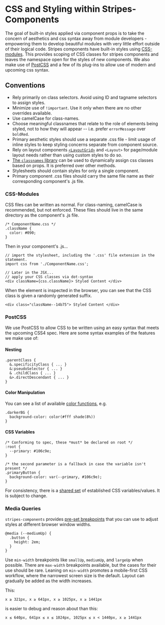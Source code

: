 # CSS and Styling within Stripes-Components
The goal of built-in styles applied via component props is to take the concern of aesthetics and css syntax away from module developers - empowering them to develop beautiful modules with very little effort outside of their logical code.
Stripes components have built-in styles using [CSS-modules](https://github.com/css-modules/css-modules/blob/master/README.md). This provides scoping of CSS classes for stripes components and leaves the namespace open for the styles of new components.
We also make use of [PostCSS](https://github.com/postcss/postcss) and a few of its plug-ins to allow use of modern and upcoming css syntax.

## Conventions
* Rely primarily on class selectors. Avoid using ID and tagname selectors to assign styles.
* Minimize use of `!important`. Use it only when there are no other overrides available.
* Use camelCase for class-names.
* Choose meaningful classnames that relate to the role of elements being styled, not to how they will appear -- i.e. prefer `errorMessage` over `boldRed`.
* Primary aesthetic styles should use a separate .css file - limit usage of inline styles to keep styling concerns separate from component source.
* Rely on layout components [`<LayoutGrid>`](../lib/LayoutGrid) and `<Layout>` for page/module layout needs rather than using custom styles to do so.
* [The `classnames` library](https://github.com/JedWatson/classnames) can be used to dynamically assign css classes based on props. It is preferred over other methods.
* Stylesheets should contain styles for only a single component.
* Primary component .css files should carry the same file name as their corresponding component's .js file.

### CSS-Modules
CSS files can be written as normal. For class-naming, camelCase is recommended, but not enforced. These files should live in the same directory as the component's .js file.
```
/* ComponentName.css */
.className {
  color: #090;
}
```
Then in your component's .js...
```
// import the stylesheet, including the '.css' file extension in the statement.
import css from './ComponentName.css';

// Later in the JSX...
// apply your CSS classes via dot-syntax
<div className={css.className}> Styled Content </div>
```
When the element is inspected in the browser, you can see that the CSS class is given a randomly generated suffix.
```
<div class="className--14b75"> Styled Content </div>
```

### PostCSS
We use PostCSS to allow CSS to be written using an easy syntax that meets the upcoming CSS4 spec. Here are some syntax examples of the features we make use of:
#### Nesting
```
.parentClass {
  &.specificityClass { ... }
  &:pseudoSelector { ... }
  & .childClass { ... }
  &>.directDescendant { ... }
}
```
#### Color Manipulation
You can see a list of available [color functions](https://github.com/postcss/postcss-color-function/blob/master/README.md#list-of-color-adjuster), e.g.
```
.darkerBG {
  background-color: color(#fff shade(8%))
}
```
#### CSS Variables
```
/* Conforming to spec, these *must* be declared on root */
:root {
  --primary: #106c9e;
}

/* the second parameter is a fallback in case the variable isn't present */
.primaryButton {
  background-color: var(--primary, #106c9e);
}
```
For consistency, there is a [shared set](../lib/variables.css) of established CSS variables/values.
It is subject to change.

### Media Queries
`stripes-components` provides [pre-set breakpoints](../lib/variables.css) that you can use to adjust styles at different browser window widths.
```
@media (--mediumUp) {
  .button {
    height: 2em;
  }
}
```

Use `min-width` breakpoints like `smallUp`, `mediumUp`, and `largeUp` when possible. There are `max-width` breakpoints available, but the cases for their use should be rare. Leaning on `min-width` promotes a mobile-first CSS workflow, where the narrowest screen size is the default. Layout can gradually be added as the width increases.

This:
```
x ≥ 321px, x ≥ 641px, x ≥ 1025px, x ≥ 1441px
```
is easier to debug and reason about than this:
```
x ≤ 640px, 641px ≤ x ≤ 1024px, 1025px ≤ x < 1440px, x ≥ 1441px
```
